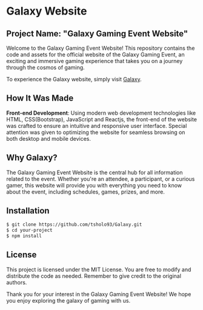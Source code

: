 # Galaxy Website

## Project Name: "Galaxy Gaming Event Website"

Welcome to the Galaxy Gaming Event Website! This repository contains the code and assets for the official website of the Galaxy Gaming Event, an exciting and immersive gaming experience that takes you on a journey through the cosmos of gaming.

To experience the Galaxy website, simply visit [Galaxy](https://tsholo93.github.io/galaxy/).

## How It Was Made

 **Front-end Development**: Using modern web development technologies like HTML, CSS(Bootstrap), JavaScript and Reactjs, the front-end of the website was crafted to ensure an intuitive and responsive user interface. Special attention was given to optimizing the website for seamless browsing on both desktop and mobile devices.

## Why Galaxy?

The Galaxy Gaming Event Website is the central hub for all information related to the event. Whether you're an attendee, a participant, or a curious gamer, this website will provide you with everything you need to know about the event, including schedules, games, prizes, and more.

## Installation

```bash
$ git clone https://github.com/tsholo93/Galaxy.git
$ cd your-project
$ npm install
```

## License

This project is licensed under the MIT License. You are free to modify and distribute the code as needed. Remember to give credit to the original authors.

Thank you for your interest in the Galaxy Gaming Event Website! We hope you enjoy exploring the galaxy of gaming with us.


